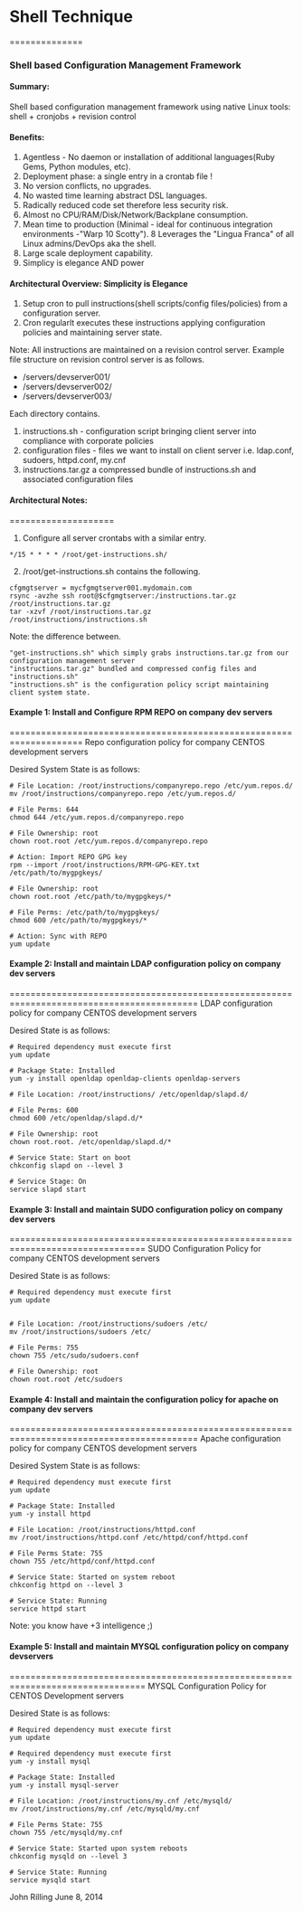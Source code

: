 # Shell Technique
==============
### Shell based Configuration Management Framework



#### Summary:
Shell based configuration management framework using native Linux tools:
shell + cronjobs + revision control




#### Benefits:
1. Agentless - No daemon or installation of additional languages(Ruby Gems, Python modules, etc). 
2. Deployment phase: a single entry in a crontab file !
3. No version conflicts, no upgrades.
3. No wasted time learning abstract DSL languages. 
4. Radically reduced code set therefore less security risk.
6. Almost no CPU/RAM/Disk/Network/Backplane consumption.
7. Mean time to production (Minimal - ideal for continuous integration environments -"Warp 10 Scotty").
8 Leverages the "Lingua Franca" of all Linux admins/DevOps aka the shell.
9. Large scale deployment capability.
10. Simplicy is elegance AND power 




#### Architectural Overview: Simplicity is Elegance
1. Setup cron to pull instructions(shell scripts/config files/policies) from a configuration server.
2. Cron regularlt executes these instructions applying configuration policies and maintaining server state.

Note: All instructions are maintained on a revision control server.
Example file structure on revision control server is as follows.
* /servers/devserver001/
* /servers/devserver002/
* /servers/devserver003/

Each directory contains.
1. instructions.sh - configuration script bringing client server into compliance with corporate policies
2. configuration files - files we want to install on client server i.e. ldap.conf, sudoers, httpd.conf, my.cnf
3. instructions.tar.gz a compressed bundle of instructions.sh and associated configuration files 


#### Architectural Notes:
====================
1. Configure all server crontabs with a similar entry.
```
*/15 * * * * /root/get-instructions.sh/
```

2. /root/get-instructions.sh contains the following.
```
cfgmgtserver = mycfgmgtserver001.mydomain.com
rsync -avzhe ssh root@$cfgmgtserver:/instructions.tar.gz /root/instructions.tar.gz
tar -xzvf /root/instructions.tar.gz
/root/instructions/instructions.sh
```

Note: the difference between.
```
"get-instructions.sh" which simply grabs instructions.tar.gz from our configuration management server
"instructions.tar.gz" bundled and compressed config files and "instructions.sh" 
"instructions.sh" is the configuration policy script maintaining client system state.
```



#### Example 1: Install and Configure RPM REPO on company dev servers
====================================================================
Repo configuration policy for company CENTOS development servers

Desired System State is as follows:

```
# File Location: /root/instructions/companyrepo.repo /etc/yum.repos.d/
mv /root/instructions/companyrepo.repo /etc/yum.repos.d/

# File Perms: 644 
chmod 644 /etc/yum.repos.d/companyrepo.repo

# File Ownership: root
chown root.root /etc/yum.repos.d/companyrepo.repo

# Action: Import REPO GPG key
rpm --import /root/instructions/RPM-GPG-KEY.txt /etc/path/to/mygpgkeys/

# File Ownership: root
chown root.root /etc/path/to/mygpgkeys/*

# File Perms: /etc/path/to/mygpgkeys/
chmod 600 /etc/path/to/mygpgkeys/*

# Action: Sync with REPO
yum update
```



#### Example 2: Install and maintain LDAP configuration policy on company dev servers
==========================================================================================
LDAP configuration policy for company CENTOS development servers

Desired State is as follows:

```
# Required dependency must execute first
yum update 

# Package State: Installed
yum -y install openldap openldap-clients openldap-servers

# File Location: /root/instructions/ /etc/openldap/slapd.d/

# File Perms: 600
chmod 600 /etc/openldap/slapd.d/*

# File Ownership: root
chown root.root. /etc/openldap/slapd.d/*

# Service State: Start on boot
chkconfig slapd on --level 3

# Service Stage: On
service slapd start
```

#### Example 3: Install and maintain SUDO configuration policy on company dev servers
================================================================================
SUDO Configuration Policy for company CENTOS development servers

Desired State is as follows:

```
# Required dependency must execute first
yum update 


# File Location: /root/instructions/sudoers /etc/
mv /root/instructions/sudoers /etc/

# File Perms: 755
chown 755 /etc/sudo/sudoers.conf 

# File Ownership: root
chown root.root /etc/sudoers
```

#### Example 4: Install and maintain the configuration policy for apache on company dev servers
==========================================================================================
Apache configuration policy for company CENTOS development servers

Desired System State is as follows:

```
# Required dependency must execute first
yum update 

# Package State: Installed
yum -y install httpd 

# File Location: /root/instructions/httpd.conf
mv /root/instructions/httpd.conf /etc/httpd/conf/httpd.conf

# File Perms State: 755
chown 755 /etc/httpd/conf/httpd.conf 

# Service State: Started on system reboot
chkconfig httpd on --level 3 

# Service State: Running
service httpd start 
```

Note: you know have +3 intelligence ;)


#### Example 5: Install and maintain MYSQL configuration policy on company devservers
================================================================================
MYSQL Configuration Policy for CENTOS Development servers

Desired State is as follows:

```
# Required dependency must execute first
yum update 

# Required dependency must execute first
yum -y install mysql 

# Package State: Installed
yum -y install mysql-server 

# File Location: /root/instructions/my.cnf /etc/mysqld/
mv /root/instructions/my.cnf /etc/mysqld/my.cnf

# File Perms State: 755
chown 755 /etc/mysqld/my.cnf 

# Service State: Started upon system reboots
chkconfig mysqld on --level 3 

# Service State: Running
service mysqld start 
```

John Rilling June 8, 2014
